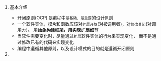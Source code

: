 1. 基本介绍
    - 开闭原则(OCP) 是编程中`最基础、最重要`的设计原则
    - 一个软件实体，模块和函数应该对`扩展开放`(对被调用者)，对`修改关闭`(对调用方)。
      用**抽象构建框架，用实现扩展细节**
    - 当软件需要变化时，尽量通过`扩展`软件实体的行为来实现变化，
      而不是通过修改已有的代码来实现变化
    - 编程中遵循其他原则，以及设计模式的目的就是遵循开闭原则
   
 
2. 